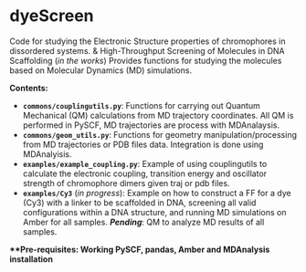 # dyeScreen
Code for studying the Electronic Structure properties of chromophores in dissordered systems. 
&  High-Throughput Screening of Molecules in DNA Scaffolding (*in the works*)
Provides functions for studying the molecules based on Molecular Dynamics (MD) simulations.

**Contents:**

- **`commons/couplingutils.py`**: Functions for carrying out Quantum Mechanical (QM) calculations from MD trajectory coordinates. 
All QM is performed in PySCF, MD trajectories are process with MDAnalaysis.
- **`commons/geom_utils.py`**: Functions for geometry manipulation/processing from MD trajectories or PDB files data. Integration is done using MDAnalyisis. 
- **`examples/example_coupling.py`**: Example of using couplingutils to calculate the electronic coupling, transition energy and oscillator strength of chromophore dimers given traj or pdb files.
- **`examples/Cy3`** (*in progress*): Example on how to construct a FF for a dye (Cy3) with a linker to be scaffolded in DNA, screening all valid configurations within a DNA structure, and running
MD simulations on Amber for all samples. ***Pending***: QM to analyze MD results of all samples.


**\*\*Pre-requisites: Working PySCF, pandas, Amber and MDAnalysis installation**
